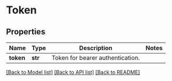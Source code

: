 # Token

## Properties
Name | Type | Description | Notes
------------ | ------------- | ------------- | -------------
**token** | **str** | Token for bearer authentication. | 

[[Back to Model list]](../README.md#documentation-for-models) [[Back to API list]](../README.md#documentation-for-api-endpoints) [[Back to README]](../README.md)


